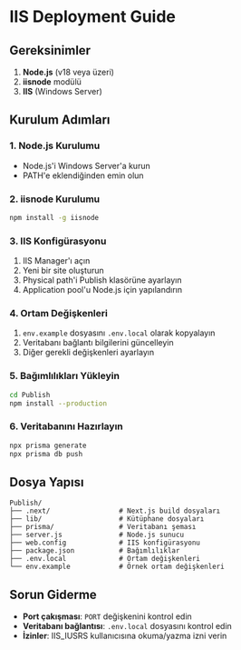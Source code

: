# IIS Deployment Guide

## Gereksinimler

1. **Node.js** (v18 veya üzeri)
2. **iisnode** modülü
3. **IIS** (Windows Server)

## Kurulum Adımları

### 1. Node.js Kurulumu
- Node.js'i Windows Server'a kurun
- PATH'e eklendiğinden emin olun

### 2. iisnode Kurulumu
```bash
npm install -g iisnode
```

### 3. IIS Konfigürasyonu
1. IIS Manager'ı açın
2. Yeni bir site oluşturun
3. Physical path'i Publish klasörüne ayarlayın
4. Application pool'u Node.js için yapılandırın

### 4. Ortam Değişkenleri
1. `env.example` dosyasını `.env.local` olarak kopyalayın
2. Veritabanı bağlantı bilgilerini güncelleyin
3. Diğer gerekli değişkenleri ayarlayın

### 5. Bağımlılıkları Yükleyin
```bash
cd Publish
npm install --production
```

### 6. Veritabanını Hazırlayın
```bash
npx prisma generate
npx prisma db push
```

## Dosya Yapısı

```
Publish/
├── .next/                 # Next.js build dosyaları
├── lib/                   # Kütüphane dosyaları
├── prisma/                # Veritabanı şeması
├── server.js              # Node.js sunucu
├── web.config             # IIS konfigürasyonu
├── package.json           # Bağımlılıklar
├── .env.local             # Ortam değişkenleri
└── env.example            # Örnek ortam değişkenleri
```

## Sorun Giderme

- **Port çakışması**: `PORT` değişkenini kontrol edin
- **Veritabanı bağlantısı**: `.env.local` dosyasını kontrol edin
- **İzinler**: IIS_IUSRS kullanıcısına okuma/yazma izni verin








